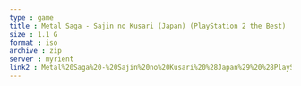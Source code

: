 ```yaml
---
type : game
title : Metal Saga - Sajin no Kusari (Japan) (PlayStation 2 the Best)
size : 1.1 G
format : iso
archive : zip
server : myrient
link2 : Metal%20Saga%20-%20Sajin%20no%20Kusari%20%28Japan%29%20%28PlayStation%202%20the%20Best%29
---
```

